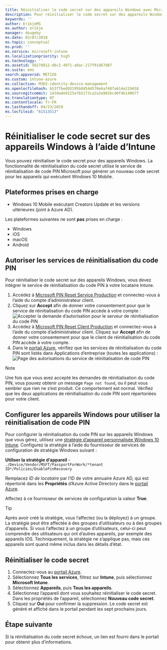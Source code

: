 ```yaml
---
title: Réinitialiser le code secret sur des appareils Windows avec Microsoft Intune - Azure | Microsoft Docs
description: Pour réinitialiser le code secret sur des appareils Windows, installez le service de réinitialisation du code PIN Microsoft et le client de réinitialisation du code PIN Microsoft, créez une stratégie d’appareil à l’aide de votre ID Azure Active Directory, puis réinitialisez le code secret dans le portail Azure à l’aide de Microsoft Intune.
keywords: ''
author: ErikjeMS
ms.author: erikje
manager: dougeby
ms.date: 03/07/2018
ms.topic: conceptual
ms.prod: ''
ms.service: microsoft-intune
ms.localizationpriority: high
ms.technology: ''
ms.assetid: 5027d012-d6c2-4971-a9ac-217f91d67d87
ms.suite: ems
search.appverid: MET150
ms.custom: intune-azure
ms.collection: M365-identity-device-management
ms.openlocfilehash: b53ffbed93195b84544570e6a740fa614e219458
ms.sourcegitcommit: 143dade9125e7b5173ca2a3a902bcd6f4b14067f
ms.translationtype: HT
ms.contentlocale: fr-FR
ms.lasthandoff: 04/23/2019
ms.locfileid: "61513513"
---
```

# <a name="reset-the-passcode-on-windows-devices-using-intune"></a>Réinitialiser le code secret sur des appareils Windows à l’aide d’Intune

Vous pouvez réinitialiser le code secret pour des appareils Windows. La fonctionnalité de réinitialisation du code secret utilise le service de réinitialisation de code PIN Microsoft pour générer un nouveau code secret pour les appareils qui exécutent Windows 10 Mobile. 

## <a name="supported-platforms"></a>Plateformes prises en charge

- Windows 10 Mobile exécutant Creators Update et les versions ultérieures (joint à Azure AD).

Les plateformes suivantes ne sont **pas** prises en charge :
- Windows
- iOS
- macOS
- Android

## <a name="authorize-the-pin-reset-services"></a>Autoriser les services de réinitialisation du code PIN

Pour réinitialiser le code secret sur des appareils Windows, vous devez intégrer le service de réinitialisation du code PIN à votre locataire Intune.

1. Accédez à [Microsoft PIN Reset Service Production](https://login.windows.net/common/oauth2/authorize?response_type=code&client_id=b8456c59-1230-44c7-a4a2-99b085333e84&resource=https%3A%2F%2Fgraph.windows.net&redirect_uri=https%3A%2F%2Fcred.microsoft.com&state=e9191523-6c2f-4f1d-a4f9-c36f26f89df0&prompt=admin_consent) et connectez-vous à l’aide du compte d’administrateur client.
2. Cliquez sur **Accept** afin de donner votre consentement pour que le service de réinitialisation du code PIN accède à votre compte : ![Accepter la demande d’autorisation pour le serveur de réinitialisation du code PIN](./media/pin-reset-service-home-screen.png)
3. Accédez à [Microsoft PIN Reset Client Production](https://login.windows.net/common/oauth2/authorize?response_type=code&client_id=9115dd05-fad5-4f9c-acc7-305d08b1b04e&resource=https%3A%2F%2Fcred.microsoft.com%2F&redirect_uri=ms-appx-web%3A%2F%2FMicrosoft.AAD.BrokerPlugin%2F9115dd05-fad5-4f9c-acc7-305d08b1b04e&state=6765f8c5-f4a7-4029-b667-46a6776ad611&prompt=admin_consent) et connectez-vous à l’aide du compte d’administrateur client. Cliquez sur **Accept** afin de donner votre consentement pour que le client de réinitialisation du code PIN accède à votre compte.
4. Dans le [portail Azure](https://portal.azure.com), vérifiez que les services de réinitialisation du code PIN sont listés dans Applications d’entreprise (toutes les applications) : ![Page des autorisations du service de réinitialisation de code PIN](./media/pin-reset-service-application.png)

> [!NOTE]
> Une fois que vous avez accepté les demandes de réinitialisation du code PIN, vous pouvez obtenir un message `Page not found`, ou il peut vous sembler que rien ne s’est produit. Ce comportement est normal. Vérifiez que les deux applications de réinitialisation du code PIN sont répertoriées pour votre client.

## <a name="configure-windows-devices-to-use-pin-reset"></a>Configurer les appareils Windows pour utiliser la réinitialisation de code PIN

Pour configurer la réinitialisation du code PIN sur les appareils Windows que vous gérez, utilisez une [stratégie d’appareil personnalisée Windows 10 Intune](custom-settings-windows-10.md). Configurez la stratégie à l’aide du fournisseur de services de configuration de stratégie Windows suivant :

**Utiliser la stratégie d’appareil** - `./Device/Vendor/MSFT/PassportForWork/*tenant ID*/Policies/EnablePinRecovery`

Remplacez *ID de locataire* par l’ID de votre annuaire Azure AD, qui est répertorié dans les **Propriétés** d’Azure Active Directory dans le [portail Azure](https://portal.azure.com).

Affectez à ce fournisseur de services de configuration la valeur **True**.

> [!TIP]
> Après avoir créé la stratégie, vous l’affectez (ou la déployez) à un groupe. La stratégie peut être affectée à des groupes d’utilisateurs ou à des groupes d’appareils. Si vous l’affectez à un groupe d’utilisateurs, celui-ci peut comprendre des utilisateurs qui ont d’autres appareils, par exemple des appareils IOS. Techniquement, la stratégie ne s’applique pas, mais ces appareils sont quand même inclus dans les détails d’état.

## <a name="reset-the-passcode"></a>Réinitialiser le code secret

1. Connectez-vous au [portail Azure](https://portal.azure.com). 
2. Sélectionnez **Tous les services**, filtrez sur **Intune**, puis sélectionnez **Microsoft Intune**.
3. Sélectionnez **Appareils**, puis **Tous les appareils**.
4. Sélectionnez l’appareil dont vous souhaitez réinitialiser le code secret. Dans les propriétés de l’appareil, sélectionnez **Nouveau code secret**.
5. Cliquez sur **Oui** pour confirmer la suppression. Le code secret est généré et affiché dans le portail pendant les sept prochains jours.

## <a name="next-step"></a>Étape suivante

Si la réinitialisation du code secret échoue, un lien est fourni dans le portail pour obtenir plus d’informations.
